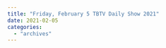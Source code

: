 ```yaml
---
title: "Friday, February 5 TBTV Daily Show 2021"
date: 2021-02-05
categories: 
  - "archives"
---
```




